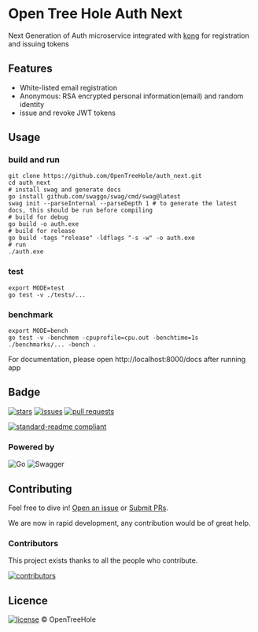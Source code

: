 # Open Tree Hole Auth Next

Next Generation of Auth microservice integrated with [kong](https://github.com/Kong/kong) for registration and issuing tokens

## Features

- White-listed email registration
- Anonymous: RSA encrypted personal information(email) and random identity
- issue and revoke JWT tokens

## Usage

### build and run

```shell
git clone https://github.com/OpenTreeHole/auth_next.git
cd auth_next
# install swag and generate docs
go install github.com/swaggo/swag/cmd/swag@latest
swag init --parseInternal --parseDepth 1 # to generate the latest docs, this should be run before compiling
# build for debug
go build -o auth.exe
# build for release
go build -tags "release" -ldflags "-s -w" -o auth.exe
# run
./auth.exe
```

### test

```shell
export MODE=test
go test -v ./tests/...
```

### benchmark

```shell
export MODE=bench
go test -v -benchmem -cpuprofile=cpu.out -benchtime=1s ./benchmarks/... -bench .
```
For documentation, please open http://localhost:8000/docs after running app
## Badge

[![stars](https://img.shields.io/github/stars/OpenTreeHole/auth_next)](https://github.com/OpenTreeHole/auth_next/stargazers)
[![issues](https://img.shields.io/github/issues/OpenTreeHole/auth_next)](https://github.com/OpenTreeHole/auth_next/issues)
[![pull requests](https://img.shields.io/github/issues-pr/OpenTreeHole/auth_next)](https://github.com/OpenTreeHole/auth_next/pulls)

[![standard-readme compliant](https://img.shields.io/badge/readme%20style-standard-brightgreen.svg?style=flat-square)](https://github.com/RichardLitt/standard-readme)

### Powered by

![Go](https://img.shields.io/badge/go-%2300ADD8.svg?style=for-the-badge&logo=go&logoColor=white)
![Swagger](https://img.shields.io/badge/-Swagger-%23Clojure?style=for-the-badge&logo=swagger&logoColor=white)

## Contributing

Feel free to dive in! [Open an issue](https://github.com/OpenTreeHole/auth_next/issues/new) or [Submit PRs](https://github.com/OpenTreeHole/auth_next/compare).

We are now in rapid development, any contribution would be of great help.

### Contributors

This project exists thanks to all the people who contribute.

<a href="https://github.com/OpenTreeHole/auth_next/graphs/contributors">
  <img src="https://contrib.rocks/image?repo=OpenTreeHole/auth_next"  alt="contributors"/>
</a>

## Licence

[![license](https://img.shields.io/github/license/OpenTreeHole/auth_next)](https://github.com/OpenTreeHole/auth_next/blob/master/LICENSE)
© OpenTreeHole
